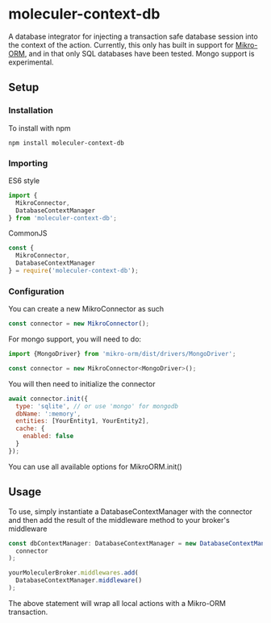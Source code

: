 # moleculer-context-db

A database integrator for injecting a transaction safe database session into the
context of the action. Currently, this only has built in support for [Mikro-ORM](https://mikro-orm.io/), and in that only SQL databases have been tested. Mongo support is experimental.

## Setup

### Installation

To install with npm

```shell script
npm install moleculer-context-db
```

### Importing

ES6 style

```js
import {
  MikroConnector,
  DatabaseContextManager
} from 'moleculer-context-db';
```

CommonJS

```js
const {
  MikroConnector,
  DatabaseContextManager
} = require('moleculer-context-db');
```

### Configuration

You can create a new MikroConnector as such

```js
const connector = new MikroConnector();
```

For mongo support, you will need to do:

```js
import {MongoDriver} from 'mikro-orm/dist/drivers/MongoDriver';

const connector = new MikroConnector<MongoDriver>();
```

You will then need to initialize the connector

```js
await connector.init({
  type: 'sqlite', // or use 'mongo' for mongodb
  dbName: ':memory',
  entities: [YourEntity1, YourEntity2],
  cache: {
    enabled: false
  }
});
```

You can use all available options for MikroORM.init()

## Usage

To use, simply instantiate a DatabaseContextManager with the connector and then add
the result of the middleware method to your broker's middleware

```javascript
const dbContextManager: DatabaseContextManager = new DatabaseContextManager(
  connector
);

yourMoleculerBroker.middlewares.add(
  DatabaseContextManager.middleware()
);
```

The above statement will wrap all local actions with a Mikro-ORM transaction.
